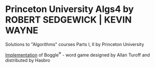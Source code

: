 # Princeton University Algs4 by ROBERT SEDGEWICK | KEVIN WAYNE
Solutions to "Algorithms" courses Parts I, II by Princeton University

<a href="https://git.io/fnR2F">Implementation</a> of Boggle<sup>®</sup> - word game designed by Allan Turoff and distributed by Hasbro
